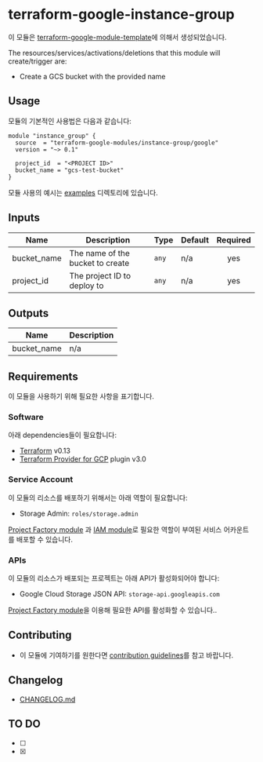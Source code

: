 # terraform-google-instance-group

이 모듈은 [terraform-google-module-template](https://stash.wemakeprice.com/users/lswoo/repos/terraoform-google-module-template/browse)에 의해서 생성되었습니다. 

The resources/services/activations/deletions that this module will create/trigger are:

- Create a GCS bucket with the provided name

## Usage

모듈의 기본적인 사용법은 다음과 같습니다:

```hcl
module "instance_group" {
  source  = "terraform-google-modules/instance-group/google"
  version = "~> 0.1"

  project_id  = "<PROJECT ID>"
  bucket_name = "gcs-test-bucket"
}
```

모듈 사용의 예시는 [examples](./examples/) 디렉토리에 있습니다.

<!-- BEGINNING OF PRE-COMMIT-TERRAFORM DOCS HOOK -->
## Inputs

| Name | Description | Type | Default | Required |
|------|-------------|------|---------|:--------:|
| bucket\_name | The name of the bucket to create | `any` | n/a | yes |
| project\_id | The project ID to deploy to | `any` | n/a | yes |

## Outputs

| Name | Description |
|------|-------------|
| bucket\_name | n/a |

<!-- END OF PRE-COMMIT-TERRAFORM DOCS HOOK -->

## Requirements

이 모듈을 사용하기 위해 필요한 사항을 표기합니다.

### Software

아래 dependencies들이 필요합니다:

- [Terraform][terraform] v0.13
- [Terraform Provider for GCP][terraform-provider-gcp] plugin v3.0

### Service Account

이 모듈의 리소스를 배포하기 위해서는 아래 역할이 필요합니다:

- Storage Admin: `roles/storage.admin`

[Project Factory module][project-factory-module] 과
[IAM module][iam-module]로 필요한 역할이 부여된 서비스 어카운트를 배포할 수 있습니다.

### APIs

이 모듈의 리소스가 배포되는 프로젝트는 아래 API가 활성화되어야 합니다:

- Google Cloud Storage JSON API: `storage-api.googleapis.com`

[Project Factory module][project-factory-module]을 이용해 필요한 API를 활성화할 수 있습니다..

[iam-module]: https://registry.terraform.io/modules/terraform-google-modules/iam/google
[project-factory-module]: https://registry.terraform.io/modules/terraform-google-modules/project-factory/google
[terraform-provider-gcp]: https://www.terraform.io/docs/providers/google/index.html
[terraform]: https://www.terraform.io/downloads.html

## Contributing

- 이 모듈에 기여하기를 원한다면 [contribution guidelines](./CONTRIBUTING.md)를 참고 바랍니다.

## Changelog

- [CHANGELOG.md](./CHANGELOG.md)

## TO DO

- [ ]
- [X]
